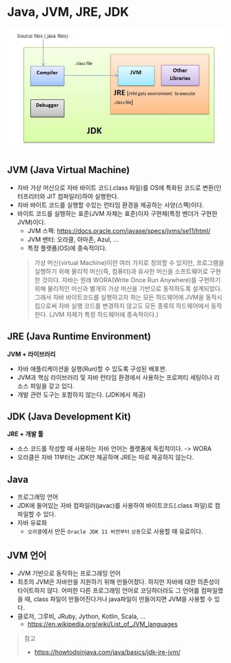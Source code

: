 # Java, JVM, JRE, JDK

![structure](/java/image/java-jvm-jre-jdk/structure.jpg)

## JVM (Java Virtual Machine)
- 자바 가상 머신으로 자바 바이트 코드(.class 파일)를 OS에 특화된 코드로 변환(인터프리터와 JIT 컴파일러)하여 실행한다.
- 자바 바이트 코드를 실행할 수있는 런타임 환경을 제공하는 사양(스팩)이다.
- 바이트 코드를 실행하는 표준(JVM 자체는 표준)이자 구현체(특정 밴더가 구현한 JVM)이다.
    - JVM 스팩: https://docs.oracle.com/javase/specs/jvms/se11/html/
    - JVM 밴터: 오라클, 아마존, Azul, ...
    - 특정 플랫폼(OS)에 종속적이다.
    > 가상 머신(virtual Machine)이란 여러 가지로 정의할 수 있지만, 프로그램을 실행하기 위해 물리적 머신(즉, 컴퓨터)과 유사한 머신을 소프트웨어로 구현한 것이다. 자바는 원래 WORA(Write Once Run Anywhere)를 구현하기 위해 물리적인 머신과 별개의 가상 머신을 기반으로 동작하도록 설계되었다. 그래서 자바 바이트코드를 실행하고자 하는 모든 하드웨어에 JVM을 동작시킴으로써 자바 실행 코드를 변경하지 않고도 모든 종류의 하드웨어에서 동작한다. (JVM 자체가 특정 하드웨어에 종속적이다.)

## JRE (Java Runtime Environment)
**JVM + 라이브러리**
- 자바 애플리케이션을 실행(Run)할 수 있도록 구성된 배포판.
- JVM과 핵심 라이브러리 및 자바 런타임 환경에서 사용하는 프로퍼티 세팅이나 리소스 파일을 갖고 있다.
- 개발 관련 도구는 포함하지 않는다. (JDK에서 제공)

## JDK (Java Development Kit)
**JRE + 개발 툴**
- 소스 코드를 작성할 때 사용하는 자바 언어는 플랫폼에 독립적이다. -> WORA
- 오라클은 자바 11부터는 JDK만 제공하며 JRE는 따로 제공하지 않는다.

## Java
- 프로그래밍 언어
- JDK에 들어있는 자바 컴파일러(javac)를 사용하여 바이트코드(.class 파일)로 컴파일할 수 있다.
- 자바 유료화
    - `오라클`에서 만든 `Oracle JDK 11 버전부터` `상용`으로 사용할 때 유료이다.

## JVM 언어
- JVM 기반으로 동작하는 프로그래밍 언어
- 최초의 JVM은 자바만을 지원하기 위해 만들어졌다. 하지만 자바에 대한 의존성이 타이트하지 않다. 어떠한 다른 프로그래밍 언어로 코딩하더라도 그 언어를 컴파일했을 때, class 파일이 만들어진다거나 java파일이 만들어지면 JVM을 사용할 수 있다.
- 클로저, 그루비, JRuby, Jython, Kotlin, Scala, ...
    - https://en.wikipedia.org/wiki/List_of_JVM_languages

>참고
>- https://howtodoinjava.com/java/basics/jdk-jre-jvm/ 
